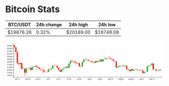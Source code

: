 # Bitcoin Stats

BTC/USDT|24h change|24h high|24h low|
|---|---|---|---|
|$19876.26|0.32%|$20189.00|$19748.08|

<img src="./chart.svg">
